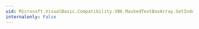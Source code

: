 ```yaml
---
uid: Microsoft.VisualBasic.Compatibility.VB6.MaskedTextBoxArray.SetIndex(System.Windows.Forms.MaskedTextBox,System.Int16)
internalonly: False
---
```

